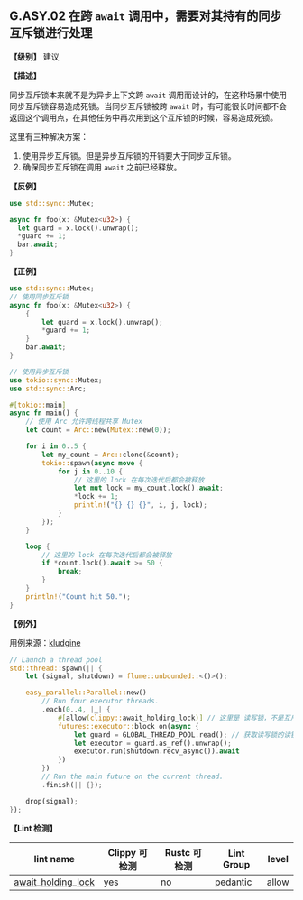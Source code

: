 ## G.ASY.02 在跨 `await` 调用中，需要对其持有的同步互斥锁进行处理

**【级别】** 建议

**【描述】**

同步互斥锁本来就不是为异步上下文跨 `await` 调用而设计的，在这种场景中使用同步互斥锁容易造成死锁。当同步互斥锁被跨 `await` 时，有可能很长时间都不会返回这个调用点，在其他任务中再次用到这个互斥锁的时候，容易造成死锁。

这里有三种解决方案：

1. 使用异步互斥锁。但是异步互斥锁的开销要大于同步互斥锁。
2. 确保同步互斥锁在调用 `await` 之前已经释放。

**【反例】**

```rust
use std::sync::Mutex;

async fn foo(x: &Mutex<u32>) {
  let guard = x.lock().unwrap();
  *guard += 1;
  bar.await;
}
```

**【正例】**

```rust
use std::sync::Mutex;
// 使用同步互斥锁
async fn foo(x: &Mutex<u32>) {
    {
        let guard = x.lock().unwrap();
        *guard += 1;
    }
    bar.await;
}

// 使用异步互斥锁
use tokio::sync::Mutex;
use std::sync::Arc;

#[tokio::main]
async fn main() {
    // 使用 Arc 允许跨线程共享 Mutex
    let count = Arc::new(Mutex::new(0));

    for i in 0..5 {
        let my_count = Arc::clone(&count);
        tokio::spawn(async move {
            for j in 0..10 {
                // 这里的 lock 在每次迭代后都会被释放
                let mut lock = my_count.lock().await;
                *lock += 1;
                println!("{} {} {}", i, j, lock);
            }
        });
    }

    loop {
        // 这里的 lock 在每次迭代后都会被释放
        if *count.lock().await >= 50 {
            break;
        }
    }
    println!("Count hit 50.");
}
```

**【例外】**

用例来源：[kludgine](https://github.com/khonsulabs/kludgine/blob/dafc1b5bab10702265cdd1d8ab210ce882d0f998/app/src/runtime/smol.rs#L31)

```rust
// Launch a thread pool
std::thread::spawn(|| {
    let (signal, shutdown) = flume::unbounded::<()>();

    easy_parallel::Parallel::new()
        // Run four executor threads.
        .each(0..4, |_| {
            #[allow(clippy::await_holding_lock)] // 这里是 读写锁，不是互斥锁
            futures::executor::block_on(async {
                let guard = GLOBAL_THREAD_POOL.read(); // 获取读写锁的读锁，不会出现锁争用情况，所以是线程安全的
                let executor = guard.as_ref().unwrap();
                executor.run(shutdown.recv_async()).await
            })
        })
        // Run the main future on the current thread.
        .finish(|| {});

    drop(signal);
});
```

**【Lint 检测】**

| lint name                                                    | Clippy 可检测 | Rustc 可检测 | Lint Group | level |
| ------------------------------------------------------------ | ------------- | ------------ | ---------- | ----- |
| [await_holding_lock](https://rust-lang.github.io/rust-clippy/master/#await_holding_lock) | yes           | no           | pedantic   | allow |
